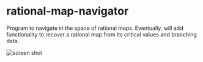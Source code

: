 rational-map-navigator
======================

Program to navigate in the space of rational maps. Eventually, will add functionality to recover a rational map from its critical values and branching data.

![screen shot](https://raw.github.com/dannycalegari/rational-map-navigator/master/screen_shot.png)
